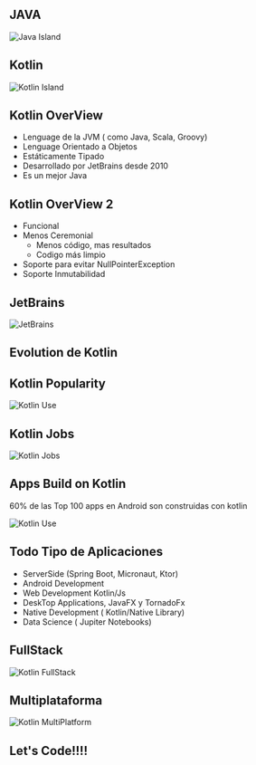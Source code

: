## JAVA



![Java Island](img/java_island.png)



## Kotlin



![Kotlin Island](img/kotlin_island.png)



## Kotlin OverView

* Lenguage de la JVM ( como Java, Scala, Groovy) 
* Lenguage Orientado a Objetos
* Estáticamente Tipado
* Desarrollado por JetBrains desde 2010
* Es un mejor Java



## Kotlin OverView 2  

* Funcional
* Menos Ceremonial
    * Menos código, mas resultados
    * Codigo más limpio
* Soporte para evitar NullPointerException
* Soporte Inmutabilidad   



## JetBrains

![JetBrains](img/jetbrains.png)



## Evolution de Kotlin



## Kotlin Popularity

![Kotlin Use](img/kotlin_use.png)



## Kotlin Jobs

![Kotlin Jobs](img/kotlin_jobs.jpeg)



## Apps Build on Kotlin

60% de las Top 100 apps en Android son construidas con kotlin



![Kotlin Use](img/kotlin_google_apps.png)



## Todo Tipo de Aplicaciones

* ServerSide (Spring Boot, Micronaut, Ktor)
* Android Development
* Web Development Kotlin/Js
* DeskTop Applications, JavaFX y TornadoFx
* Native Development ( Kotlin/Native Library)
* Data Science ( Jupiter Notebooks) 



## FullStack

![Kotlin FullStack](img/kotlin_fulltack.png)



## Multiplataforma

![Kotlin MultiPlatform](img/mobile_multiplaform.png)



## Let's Code!!!!


